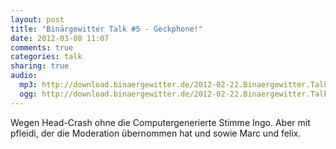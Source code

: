 ```yaml
---
layout: post
title: "Binärgewitter Talk #5 - Geckphone!"
date: 2012-03-08 11:07
comments: true
categories: talk
sharing: true
audio:
  mp3: http://download.binaergewitter.de/2012-02-22.Binaergewitter.Talk.4.mp3
  ogg: http://download.binaergewitter.de/2012-02-22.Binaergewitter.Talk.4.ogg
---
```

Wegen Head-Crash ohne die Computergenerierte Stimme Ingo. Aber mit pfleidi, der die Moderation übernommen hat und sowie Marc und felix.


